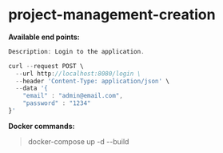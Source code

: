 # project-management-creation

**Available end points:**

```javascript
Description: Login to the application.

curl --request POST \
  --url http://localhost:8080/login \
  --header 'Content-Type: application/json' \
  --data '{
	"email" : "admin@email.com",
    "password" : "1234"
}'
```


**Docker commands:**

> docker-compose up -d --build 

